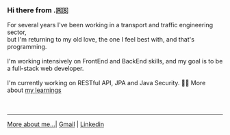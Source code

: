 ### Hi there from .:serbia:

For several years I've been working in a transport and traffic engineering sector,<br/> 
but I'm returning to my old love, the one I feel best with, and that's programming.<br/><br/>
I'm working intensively on FrontEnd and BackEnd skills, and my goal is to be a full-stack web developer. 
<br/><br/>
I'm currently working on RESTful API, JPA and Java Security. :mechanic:
More about [my learnings](https://github.com/dallocort/courses-and-certifications)
<br/><br/><br/>

****
[More about me...](https://dachadallocort.dev)| [Gmail](mailto:dragan.majstorovic@gmail.com) | [Linkedin](https://www.linkedin.com/in/dragan-majstorovi%C4%87-567802167/)



<!--
**dallocort/dallocort** is a ✨ _special_ ✨ repository because its `README.md` (this file) appears on your GitHub profile.

Here are some ideas to get you started:

- 🔭 I’m currently working on ...
- 🌱 I’m currently learning ...
- 👯 I’m looking to collaborate on ...
- 🤔 I’m looking for help with ...
- 💬 Ask me about ...
- 📫 How to reach me: ...
- 😄 Pronouns: ...
- ⚡ Fun fact: ...
-->
